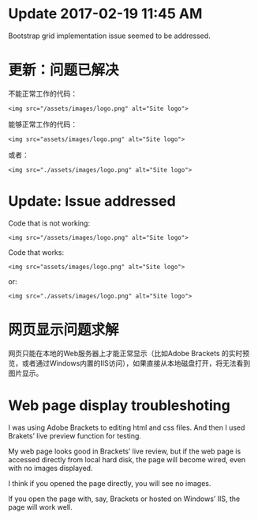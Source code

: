 # Update 2017-02-19 11:45 AM
Bootstrap grid implementation issue seemed to be addressed. 

# 更新：问题已解决
不能正常工作的代码：
~~~~
<img src="/assets/images/logo.png" alt="Site logo">
~~~~
能够正常工作的代码：
~~~~
<img src="assets/images/logo.png" alt="Site logo">
~~~~
或者：
~~~~
<img src="./assets/images/logo.png" alt="Site logo">
~~~~
# Update: Issue addressed
Code that is not working:
~~~~
<img src="/assets/images/logo.png" alt="Site logo">
~~~~
Code that works: 
~~~~
<img src="assets/images/logo.png" alt="Site logo">
~~~~
or: 
~~~~
<img src="./assets/images/logo.png" alt="Site logo">
~~~~

# 网页显示问题求解

网页只能在本地的Web服务器上才能正常显示（比如Adobe Brackets 的实时预览，或者通过Windows内置的IIS访问），如果直接从本地磁盘打开，将无法看到图片显示。

# Web page display troubleshoting

I was using Adobe Brackets to editing html and css files. And then I used Brakets’ live preview function for testing.

My web page looks good in Brackets’ live review, but if the web page is accessed directly from local hard disk, the page will become wired, even with no images displayed.

I think if you opened the page directly, you will see no images.

If you open the page with, say, Brackets or hosted on Windows’ IIS, the page will work well.
